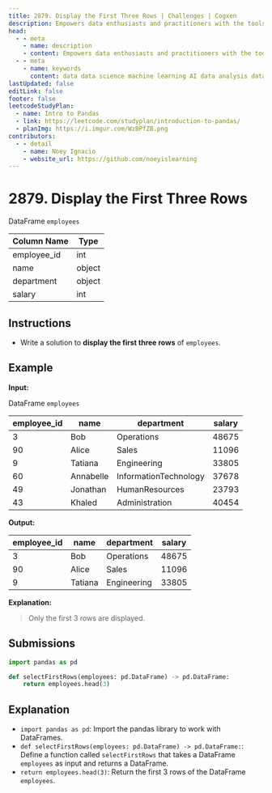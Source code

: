 ```yaml
---
title: 2879. Display the First Three Rows | Challenges | Cogxen
description: Empowers data enthusiasts and practitioners with the tools and knowledge to unlock the potential of data.
head:
  - - meta
    - name: description
    - content: Empowers data enthusiasts and practitioners with the tools and knowledge to unlock the potential of data.
  - - meta
    - name: keywords
      content: data data science machine learning AI data analysis data-driven data enthusiasts data practitioners
lastUpdated: false
editLink: false
footer: false
leetcodeStudyPlan:
  - name: Intro to Pandas
  - link: https://leetcode.com/studyplan/introduction-to-pandas/
  - planImg: https://i.imgur.com/WzBPfZB.png
contributors:
  - - detail
    - name: Noey Ignacio
    - website_url: https://github.com/noeyislearning
---
```


# 2879. Display the First Three Rows

DataFrame `employees`

| Column Name | Type   |
| ----------- | ------ |
| employee_id | int    |
| name        | object |
| department  | object |
| salary      | int    |

## Instructions

- Write a solution to **display the first three rows** of `employees`.

## Example

**Input:**

DataFrame `employees`

| employee_id | name      | department            | salary |
| ----------- | --------- | --------------------- | ------ |
| 3           | Bob       | Operations            | 48675  |
| 90          | Alice     | Sales                 | 11096  |
| 9           | Tatiana   | Engineering           | 33805  |
| 60          | Annabelle | InformationTechnology | 37678  |
| 49          | Jonathan  | HumanResources        | 23793  |
| 43          | Khaled    | Administration        | 40454  |

**Output:**

| employee_id | name    | department  | salary |
| ----------- | ------- | ----------- | ------ |
| 3           | Bob     | Operations  | 48675  |
| 90          | Alice   | Sales       | 11096  |
| 9           | Tatiana | Engineering | 33805  |

**Explanation:**

> Only the first 3 rows are displayed.

## Submissions

```python :line-numbers
import pandas as pd

def selectFirstRows(employees: pd.DataFrame) -> pd.DataFrame:
    return employees.head(3)
```

## Explanation

<CustomAccordion title="Python (Pandas)" submitted_by="@noeyislearning" submit_website_url="https://github.com/noeyislearning" :collapsed=false>

- `import pandas as pd`: Import the pandas library to work with DataFrames.
- `def selectFirstRows(employees: pd.DataFrame) -> pd.DataFrame:`: Define a function called `selectFirstRows` that takes a DataFrame `employees` as input and returns a DataFrame.
- `return employees.head(3)`: Return the first 3 rows of the DataFrame `employees`.

</CustomAccordion>
